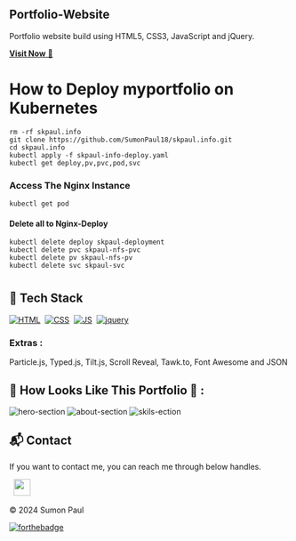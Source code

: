 ## Portfolio-Website
Portfolio website build using HTML5, CSS3, JavaScript and jQuery.

<a href="https://skpaul.netlify.app/" target="_blank">**Visit Now** 🚀</a>

# How to Deploy myportfolio on Kubernetes

~~~
rm -rf skpaul.info
git clone https://github.com/SumonPaul18/skpaul.info.git
cd skpaul.info
kubectl apply -f skpaul-info-deploy.yaml
kubectl get deploy,pv,pvc,pod,svc
~~~

### Access The Nginx Instance
~~~
kubectl get pod
~~~
#### Delete all to Nginx-Deploy
~~~
kubectl delete deploy skpaul-deployment
kubectl delete pvc skpaul-nfs-pvc
kubectl delete pv skpaul-nfs-pv
kubectl delete svc skpaul-svc
~~~
#

## 📌 Tech Stack
[![HTML](https://img.shields.io/badge/html5%20-%23E34F26.svg?&style=for-the-badge&logo=html5&logoColor=white)](https://github.com/SumonPaul18/skpaul.info/blob/main/index.html)&nbsp;
[![CSS](https://img.shields.io/badge/css3%20-%231572B6.svg?&style=for-the-badge&logo=css3&logoColor=white)](https://github.com/SumonPaul18/skpaul.info/tree/main/assets/css)&nbsp;
[![JS](https://img.shields.io/badge/javascript%20-%23323330.svg?&style=for-the-badge&logo=javascript&logoColor=%23F7DF1E)](https://github.com/SumonPaul18/skpaul.info/tree/main/assets/js)&nbsp;
[![jquery](https://img.shields.io/badge/jquery-%230769AD.svg?style=for-the-badge&logo=jquery&logoColor=white)](https://github.com/SumonPaul18/skpaul.info/tree/main)

### Extras : 
Particle.js, Typed.js, Tilt.js, Scroll Reveal, Tawk.to, Font Awesome and JSON

## 📌 How Looks Like This Portfolio 🙈 :
![hero-section](https://github.com/SumonPaul18/skpaul.info/blob/main/assets/images/hero-section.png?raw=true)
![about-section](https://raw.githubusercontent.com/SumonPaul18/skpaul.info/refs/heads/main/assets/images/about-section.png)
![skils-ection](https://github.com/SumonPaul18/skpaul.info/blob/main/assets/images/skill-section.png?raw=true)

<h2>📬 Contact</h2>


If you want to contact me, you can reach me through below handles.

&nbsp;&nbsp;<a href="https://www.linkedin.com/in/sumonpaul/"><img src="https://www.felberpr.com/wp-content/uploads/linkedin-logo.png" width="30"></img></a>

© 2024 Sumon Paul


[![forthebadge](https://forthebadge.com/images/badges/built-with-love.svg)](https://forthebadge.com)

